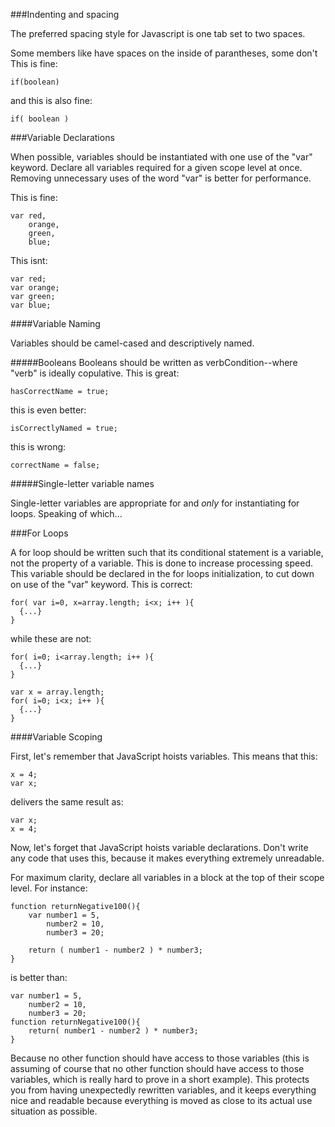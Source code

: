 ###Indenting and spacing

The preferred spacing style for Javascript is one tab set to two spaces.

Some members like have spaces on the inside of parantheses, some don't This is fine:

    if(boolean)

and this is also fine:

    if( boolean )


###Variable Declarations

When possible, variables should be instantiated with one use of the "var" keyword. Declare all variables required for a given scope level at once. Removing unnecessary uses of the word "var" is better for performance.

This is fine:

    var red,
        orange,
        green,
        blue;

This isnt:

    var red;
    var orange;
    var green;
    var blue;

####Variable Naming

Variables should be camel-cased and descriptively named.     

#####Booleans
Booleans should be written as verbCondition--where "verb" is ideally copulative. This is great:

    hasCorrectName = true;

this is even better:

    isCorrectlyNamed = true;

this is wrong:

    correctName = false;


#####Single-letter variable names

Single-letter variables are appropriate for and _only_ for instantiating for loops. Speaking of which...

###For Loops

A for loop should be written such that its conditional statement is a variable, not the property of a variable. This is done to increase processing speed. This variable should be declared in the for loops initialization, to cut down on use of the "var" keyword. This is correct:

    for( var i=0, x=array.length; i<x; i++ ){
      {...}
    }

while these are not:

    for( i=0; i<array.length; i++ ){
      {...}
    }

    var x = array.length;
    for( i=0; i<x; i++ ){
      {...}
    }


####Variable Scoping

First, let's remember that JavaScript hoists variables. This means that this:


    x = 4;
    var x;

delivers the same result as:

    var x;
    x = 4;

Now, let's forget that JavaScript hoists variable declarations. Don't write any code that uses this, because it makes everything extremely unreadable.

For maximum clarity, declare all variables in a block at the top of their scope level. For instance:

    function returnNegative100(){
        var number1 = 5,
            number2 = 10,
            number3 = 20;

        return ( number1 - number2 ) * number3;
    }

is better than:

    var number1 = 5,
        number2 = 10,
        number3 = 20;
    function returnNegative100(){
        return( number1 - number2 ) * number3;
    }

Because no other function should have access to those variables (this is assuming of course that no other function should have access to those variables, which is really hard to prove in a short example). This protects you from having unexpectedly rewritten variables, and it keeps everything nice and readable because everything is moved as close to its actual use situation as possible.